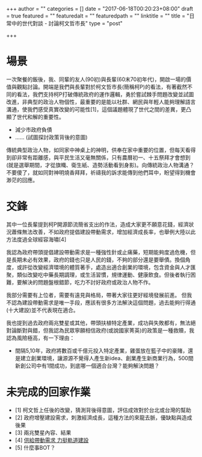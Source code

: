 +++
author = ""
categories = []
date = "2017-06-18T00:20:23+08:00"
draft = true
featured = ""
featuredalt = ""
featuredpath = ""
linktitle = ""
title = "日常中的世代對談 - 討論柯文哲市長"
type = "post"

+++

# 場景

一次聚餐的飯後，我、同輩的友人(90初)與長輩(60末70初年代)，開啟一場的價值與觀點討論。開端是我們與長輩對於柯文哲市長(簡稱柯P)的看法，有著截然不同的看法，我們支持柯P打破傳統政府的運作邏輯，勇於嘗試棘手問題改變並試圖改進，非典型的政治人物個性，最重要的是能以社群、網民與年輕人能夠理解語言溝通，使我們感受真實改變的可能性[1]，這個議題體現了世代之間的差異，更凸顯了世代和解的重要性。

<!--more-->

- 減少市政府負債
- ......
(試圖探討政策背後的意圖)

傳統典型政治人物，如同家中神桌上的神明，供奉在家中重要的位置，但每天看得到卻非常有距離感，與平民生活又毫無關係，只有農曆初一、十五祭拜才會想到(就是選舉期間，才從旗幟、衛生紙、造勢活動看到身影)。向傳統政治人物溝通？不要傻了，就如同對神明燒香拜拜，祈禱我的訴求能傳到他們耳中，盼望得到機會渺茫的回應。

# 交鋒

其中一位長輩提到柯P開源節流簡省支出的作法，造成大家更不願意花錢，經濟狀況蕭條無法改善，不如政府提倡建設帶動需求，增加經濟成長率，也舉例大陸以此方法度過全球經容海嘯[4]

我認為政府帶頭提倡建設帶動需求是一種強性針或止痛藥，短期能夠度過危機，但是長期未必有效果，政府的錢也只是人民的錢，不夠的部分還是要舉債。換個角度，或許從改變經濟環境的體質著手，處造出適合創業的環境，包含資金與人才匯聚，類似改變吃中藥長期調理，或生活習慣，規律運動、健康飲食。但後者執行困難，要解決的問題盤根錯節，吃力不討好政府或政治人物不作。

我部分需要有上位者，需要有遠見與格局，帶著大家往更好經境發展前進。
但我不認為建設帶動需求是唯一手段，應該有很多方法解決這個問題，過去能夠行得通(十大建設)並不代表現在適合。

我也提到過去政府兩兆雙星或其他，帶頭扶植特定產業，成功與失敗都有，無法絕對論斷對與錯，但我認為民眾寧願相信政府(或說國家菁英)的政策是一種救贖，我認為風險極高，有一下理由：

- 間隔5,10年，政府將數百或千億元投入特定產業，雞蛋放在籃子中的豪賭，還是建立創業環境，讓源源不覺得人產生新idea、創業產生新商業行為，500間新創公司中有1間成功，到底哪一個適合台灣？能夠解決問題？


# 未完成的回家作業
- [1] 柯文哲上任後的改變，猜測背後得意圖，評估成效對於台北或台灣的幫助
- [2] 政府增壓建設需求，刺激經濟成長，這種方法的來龍去脈，優缺點與造成後果
- [3] 兩兆雙星內容、結果
- [4] [供給帶動需求 力挺軌道建設](http://www.chinatimes.com/newspapers/20170522000044-260202)
- [5] 什麼事BOT？


